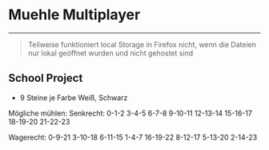 # Muehle Multiplayer
---
> Teilweise funktioniert local Storage in Firefox nicht, wenn die Dateien nur lokal geöffnet wurden und nicht gehostet sind


## School Project

- 9 Steine je Farbe Weiß, Schwarz

Mögliche mühlen:
Senkrecht:
0-1-2
3-4-5
6-7-8
9-10-11
12-13-14
15-16-17
18-19-20
21-22-23

Wagerecht:
0-9-21
3-10-18
6-11-15
1-4-7
16-19-22
8-12-17
5-13-20
2-14-23